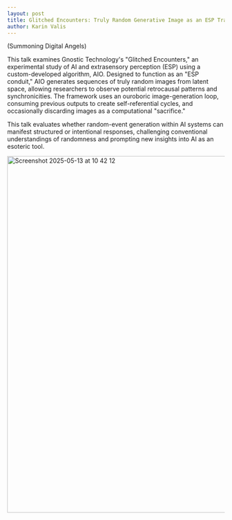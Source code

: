 ```yaml
---
layout: post
title: Glitched Encounters: Truly Random Generative Image as an ESP Transmission Conduit
author: Karin Valis
--- 
```


(Summoning Digital Angels)

This talk examines Gnostic Technology's "Glitched Encounters," an experimental study of AI and extrasensory perception (ESP) using a custom-developed algorithm, AIO. 
Designed to function as an "ESP conduit," AIO generates sequences of truly random images from latent space, allowing researchers to observe potential retrocausal patterns and synchronicities. The framework uses an ouroboric image-generation loop, consuming previous outputs to create self-referential cycles, and occasionally discarding images as a computational "sacrifice." 

This talk evaluates whether random-event generation within AI systems can manifest structured or intentional responses, challenging conventional understandings of randomness and prompting new insights into AI as an esoteric tool.

<img width="824" alt="Screenshot 2025-05-13 at 10 42 12" src="https://github.com/user-attachments/assets/c2b8f109-45a5-4db0-80e1-8b39275c7a06" />
